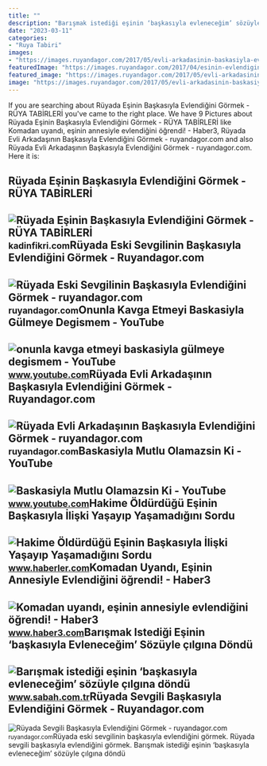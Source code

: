 ```yaml
---
title: ""
description: "Barışmak istediği eşinin ‘başkasıyla evleneceğim’ sözüyle çılgına döndü"
date: "2023-03-11"
categories:
- "Ruya Tabiri"
images:
- "https://images.ruyandagor.com/2017/05/evli-arkadasinin-baskasiyla-evlendigini-gormek-2219.jpg"
featuredImage: "https://images.ruyandagor.com/2017/04/esinin-evlendigini-gormek-1830.jpg"
featured_image: "https://images.ruyandagor.com/2017/05/evli-arkadasinin-baskasiyla-evlendigini-gormek-2219.jpg"
image: "https://images.ruyandagor.com/2017/05/evli-arkadasinin-baskasiyla-evlendigini-gormek-2219.jpg"
---
```


If you are searching about Rüyada Eşinin Başkasıyla Evlendiğini Görmek - RÜYA TABİRLERİ you've came to the right place. We have 9 Pictures about Rüyada Eşinin Başkasıyla Evlendiğini Görmek - RÜYA TABİRLERİ like Komadan uyandı, eşinin annesiyle evlendiğini öğrendi! - Haber3, Rüyada Evli Arkadaşının Başkasıyla Evlendiğini Görmek - ruyandagor.com and also Rüyada Evli Arkadaşının Başkasıyla Evlendiğini Görmek - ruyandagor.com. Here it is:

Rüyada Eşinin Başkasıyla Evlendiğini Görmek - RÜYA TABİRLERİ
------------------------------------------------------------

 ![Rüyada Eşinin Başkasıyla Evlendiğini Görmek - RÜYA TABİRLERİ](https://kadinfikri.com/wp-content/uploads/2022/02/ruyada-esinin-baskasiyla-evlendigini-gormek.jpg) <small>kadinfikri.com</small>Rüyada Eski Sevgilinin Başkasıyla Evlendiğini Görmek - Ruyandagor.com
---------------------------------------------------------------------

 ![Rüyada Eski Sevgilinin Başkasıyla Evlendiğini Görmek - ruyandagor.com](https://images.ruyandagor.com/2017/04/eski-sevgilinin-baskasiyla-evlendigini-gormek-2155.jpg) <small>ruyandagor.com</small>Onunla Kavga Etmeyi Baskasiyla Gülmeye Degismem - YouTube
---------------------------------------------------------

 ![onunla kavga etmeyi baskasiyla gülmeye degismem - YouTube](https://i.ytimg.com/vi/oodafvl0zkA/maxresdefault.jpg) <small>www.youtube.com</small>Rüyada Evli Arkadaşının Başkasıyla Evlendiğini Görmek - Ruyandagor.com
----------------------------------------------------------------------

 ![Rüyada Evli Arkadaşının Başkasıyla Evlendiğini Görmek - ruyandagor.com](https://images.ruyandagor.com/2017/05/evli-arkadasinin-baskasiyla-evlendigini-gormek-2219.jpg) <small>ruyandagor.com</small>Baskasiyla Mutlu Olamazsin Ki - YouTube
---------------------------------------

 ![Baskasiyla Mutlu Olamazsin Ki - YouTube](https://i.ytimg.com/vi/6PI_3_8vUto/maxresdefault.jpg) <small>www.youtube.com</small>Hakime Öldürdüğü Eşinin Başkasıyla İlişki Yaşayıp Yaşamadığını Sordu
--------------------------------------------------------------------

 ![Hakime Öldürdüğü Eşinin Başkasıyla İlişki Yaşayıp Yaşamadığını Sordu](https://i.hbrcdn.com/haber/2017/06/02/hakime-oldurdugu-esinin-baskasiyla-iliski-yas-9687290_amp.jpg) <small>www.haberler.com</small>Komadan Uyandı, Eşinin Annesiyle Evlendiğini öğrendi! - Haber3
--------------------------------------------------------------

 ![Komadan uyandı, eşinin annesiyle evlendiğini öğrendi! - Haber3](https://i.haber3.com/2/1280/720/files/2020/10/1/5552988/komadan-uyandi-esinin-annesiyle-evlendigini-ogrendi-PVJ.jpg) <small>www.haber3.com</small>Barışmak Istediği Eşinin ‘başkasıyla Evleneceğim’ Sözüyle çılgına Döndü
-----------------------------------------------------------------------

 ![Barışmak istediği eşinin ‘başkasıyla evleneceğim’ sözüyle çılgına döndü](https://iasbh.tmgrup.com.tr/594877/0/0/0/0/0/0?u=https://isbh.tmgrup.com.tr/sb/album/2018/06/08/barismak-istedigi-esinin-baskasiyla-evlenecegim-sozuyle-cilgina-dondu-oldurdu-1528463321931.jpg&mw=752&mh=700&l=1) <small>www.sabah.com.tr</small>Rüyada Sevgili Başkasıyla Evlendiğini Görmek - Ruyandagor.com
-------------------------------------------------------------

 ![Rüyada Sevgili Başkasıyla Evlendiğini Görmek - ruyandagor.com](https://images.ruyandagor.com/2017/04/esinin-evlendigini-gormek-1830.jpg) <small>ruyandagor.com</small>Rüyada eski sevgilinin başkasıyla evlendiğini görmek. Rüyada sevgili başkasıyla evlendiğini görmek. Barışmak istediği eşinin ‘başkasıyla evleneceğim’ sözüyle çılgına döndü
